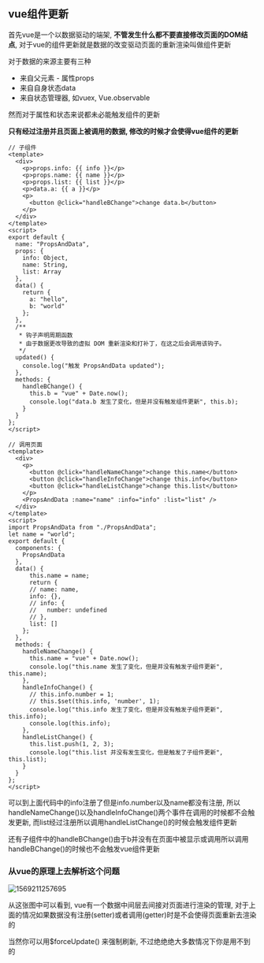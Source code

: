 ## vue组件更新

首先vue是一个以数据驱动的端架, **不管发生什么都不要直接修改页面的DOM结点**, 对于vue的组件更新就是数据的改变驱动页面的重新渲染叫做组件更新

对于数据的来源主要有三种

- 来自父元素 - 属性props
- 来自自身状态data
- 来自状态管理器, 如vuex, Vue.observable

然而对于属性和状态来说都未必能触发组件的更新

**只有经过注册并且页面上被调用的数据, 修改的时候才会使得vue组件的更新**

```vue
// 子组件
<template>
  <div>
    <p>props.info: {{ info }}</p>
    <p>props.name: {{ name }}</p>
    <p>props.list: {{ list }}</p>
    <p>data.a: {{ a }}</p>
    <p>
      <button @click="handleBChange">change data.b</button>
    </p>
  </div>
</template>
<script>
export default {
  name: "PropsAndData",
  props: {
    info: Object,
    name: String,
    list: Array
  },
  data() {
    return {
      a: "hello",
      b: "world"
    };
  },
  /**
   * 钩子声明周期函数
   * 由于数据更改导致的虚拟 DOM 重新渲染和打补丁，在这之后会调用该钩子。
   */
  updated() {
    console.log("触发 PropsAndData updated");
  },
  methods: {
    handleBChange() {
      this.b = "vue" + Date.now();
      console.log("data.b 发生了变化，但是并没有触发组件更新", this.b);
    }
  }
};
</script>

// 调用页面
<template>
  <div>
    <p>
      <button @click="handleNameChange">change this.name</button>
      <button @click="handleInfoChange">change this.info</button>
      <button @click="handleListChange">change this.list</button>
    </p>
    <PropsAndData :name="name" :info="info" :list="list" />
  </div>
</template>
<script>
import PropsAndData from "./PropsAndData";
let name = "world";
export default {
  components: {
    PropsAndData
  },
  data() {
      this.name = name;
      return {
      // name: name,
      info: {},
      // info: {
      //   number: undefined
      // },
      list: []
    };
  },
  methods: {
    handleNameChange() {
      this.name = "vue" + Date.now();
      console.log("this.name 发生了变化，但是并没有触发子组件更新", this.name);
    },
    handleInfoChange() {
      // this.info.number = 1;
      // this.$set(this.info, 'number', 1);
      console.log("this.info 发生了变化，但是并没有触发子组件更新", this.info);
      console.log(this.info);
    },
    handleListChange() {
      this.list.push(1, 2, 3);
      console.log("this.list 并没有发生变化，但是触发了子组件更新", this.list);
    }
  }
};
</script>

```

可以到上面代码中的info注册了但是info.number以及name都没有注册, 所以handleNameChange()以及handleInfoChange()两个事件在调用的时候都不会触发更新, 而list经过注册所以调用handleListChange()的时候会触发组件更新

还有子组件中的handleBChange()由于b并没有在页面中被显示或调用所以调用handleBChange()的时候也不会触发vue组件更新



### 从vue的原理上去解析这个问题

![1569211257695](https://github.com/1322756558/gitbook_vue_note/blob/master/组件更新.png)

从这张图中可以看到, vue有一个数据中间层去间接对页面进行渲染的管理, 对于上面的情况如果数据没有注册(setter)或者调用(getter)时是不会使得页面重新去渲染的

当然你可以用$forceUpdate() 来强制刷新, 不过绝绝绝大多数情况下你是用不到的